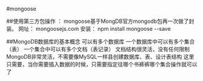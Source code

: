 #mongoose

##使用第三方包操作 ： 
    mongoose基于MongDB官方mongodb包再一次做了封装。
    网址： mongoosejs.com
    安装： npm install mongoose --save
    
##MongoDB数据库的基本概念
    可以有多个数据库
    一个数据库中可以有多个集合（表）
    一个集合中可以有多个文档（表记录）
    文档结构很灵活，没有任何限制
    MongoDB非常灵活，不需要像MySQL一样县创建数据库、表、设计表结构
        这里只需要，当你需要插入数据的时候，只需要指定往哪个书裤裤哪个集合操作就可以了
        